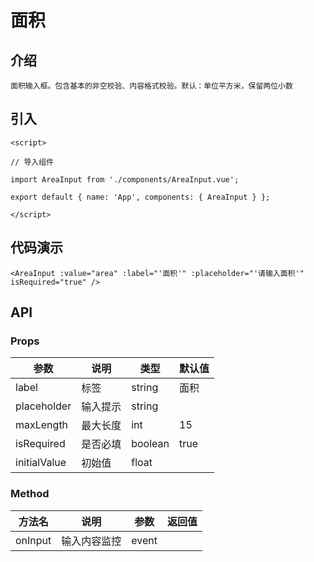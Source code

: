 # 面积

## 介绍
```
面积输入框。包含基本的非空校验、内容格式校验。默认：单位平方米，保留两位小数
```

## 引入
```
<script>

// 导入组件

import AreaInput from './components/AreaInput.vue';

export default { name: 'App', components: { AreaInput } };

</script> 
```
## 代码演示
```
<AreaInput :value="area" :label="'面积'" :placeholder="'请输入面积'" isRequired="true" />  
```
## API 
### Props
| 参数	| 说明	| 类型	| 默认值 | 
| --- | --- | --- | --- |
| label | 标签 | string | 面积 |
| placeholder | 输入提示 | string |  |    
| maxLength | 最大长度 | int | 15 |   
| isRequired | 是否必填 | boolean | true |   
| initialValue | 初始值 | float |  | 
### Method
| 方法名	| 说明	| 参数	| 返回值 | 
| --- | --- | --- | --- |
| onInput | 输入内容监控 | event |  |